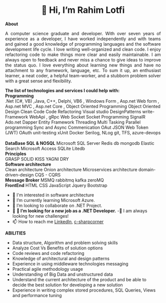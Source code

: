  <h1 style="text-align: center;">
        👋 Hi, I’m Rahim Lotfi
    </h1>

 <div>
        <strong>
            About
        </strong>
        <p style="text-align: justify;text-justify: inter-word;">
            A computer science graduate and developer. With over seven years of experience as a developer, I have worked independently and with teams and gained a good knowledge of programming languages and the software development life cycle. I love writing well-organized and clean code. I enjoy refactoring code to make things more clear and easily maintainable. I am always open to feedback and never miss a chance to give ideas to improve the status quo. I love everything about learning new things and have no attachment to any framework, language, etc. To sum it up, an enthusiast learner, a neat coder, a helpful team-worker, and a stubborn problem solver with a great sense and flexibility.
        </p>
    </div>

  <div>
        <strong>
          The list of technologies and services I could help with:
      </strong>
   <div>
            <strong>Programming</strong>
     <br />
            <span> .Net (C#, VB) ,Java, C++, Delphi, VB6 </span> ,
            <span>Windows Form</span> ,
            <span>Asp.net Web form </span> ,
            <span>Asp.net MVC</span> ,
            <span>Asp.net Core</span> ,
            <span>Object Oriented Programming </span>
            <span>Object Oriented Design </span>
            <span>Clean Code</span>
            <span>Code Refactoring</span>
            <span>Visual studio </span><span></span>
            <span>DesignPatterns</span>
            <span>write-Framework</span>
            <span>WebApi</span> ,
            <span>gRpc</span>
            <span>Web Socket</span>
            <span>Socket Programming</span>
            <span>SignalR</span>
            <span> Ado.net</span>
            <span>Dapper</span>
            <span>Entity Framework </span>
            <span>Threading</span>
            <span>Multi Tasking</span>
            <span>Parallel programming </span>
            <span>Sync and Async Commenication</span>
            <span>OAut</span>
            <span>JSON Web Token (JWT)</span>
            <span>OAuth</span>
            <span>unit-testing</span>
            <span>xUnit</span>
            <span>Docker</span>
            <span>Serilog, NLog</span>
            <span>git, TFS, azure-devops </span>
     </div>
   <br />

  <div>
     <strong>DataBase SQL & NOSQL</strong>    
            <span>Microsoft SQL Server</span>
            <span>Redis db</span>
            <span>mongodb</span>
            <span>Elastic Search</span>
            <span>Microsoft Access</span>
            <span>SQLite </span>
            <span>Litedb</span>
  </div>
     <div>
            <strong>Principles</strong>
            <br />
            <span>GRASP</span>
            <span>SOLID</span>
            <span>KISS</span>
            <span>YAGNI </span>
            <span>DRY</span>
        </div>
   <div>
            <strong>Software architecture</strong>
            <br />
            <span>Clean architecture</span>
            <span>Onion architecture</span>
            <span>Microservices architecture </span>
            <span>domain-driven-design</span>
            <span> CQS - CQRS</span>

  </div>
  
   <div>
            <strong>Message Broker</strong>
            <span>MSMQ </span>
            <span>rabbitmq </span>
            <span> kafka </span>
            <span>zeroMQ</span>
        </div>
        <div>
            <strong>FrontEnd</strong>
            <span>HTML</span>
            <span>CSS</span>
            <span>JavaScript</span>
            <span>Jquery</span>
            <span>Bootstrap</span>

  </div>
 </div>


- 👀 I'm interested in software architecture
- 🌱 I’m currently learning Microsoft Azure.
- 💞️ I’m looking to collaborate on .NET Project.
- 💞️ <b>💞️ I’m looking for a new job as a .NET Developer.</b>
 -👀 I am always looking for new challenges!
- 📫 How to reach me  <a href='https://www.linkedin.com/in/rahim-lotfi-4b34508a/'>LinkedIn</a>, <a href='https://www.c-sharpcorner.com/members/rahim-lotfi4'>c-sharpcorner</a>

<b>ABILITIES</b></br>
- Data structure, Algorithm and problem solving skills 
- Analyze Cost Vs Benefits of solution options
- Code reviews and code refactoring
- Knowledge of architectural and design patterns
- Experience in using middleware technologies messaging
- Practical agile methodology usage
- Understanding of Big Data and unstructured data
- Understand the current architecture of the product and be able to decide the best solution for developing a new solution
- Experience in writing complex stored procedures, SQL Queries, Views and performance tuning

<!---
RahimLotfiGH/RahimLotfiGH is a ✨ special ✨ repository because its `README.md` (this file) appears on your GitHub profile.
You can click the Preview link to take a look at your changes.
--->
